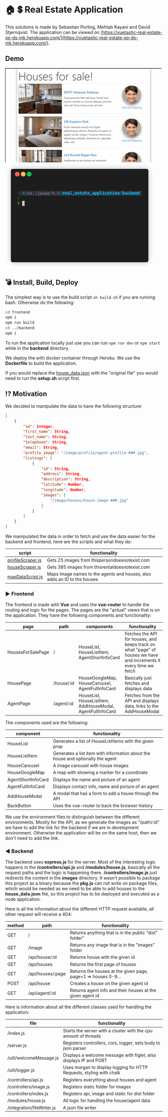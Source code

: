 # :house: :heavy_dollar_sign: Real Estate Application

This solutions is made by Sebastian Porling, Mehtab Kayani and David Stjernqvist.
The application can be viewed on [https://vuetastic-real-estate-sp-ds-mk.herokuapp.com/](https://vuetastic-real-estate-sp-ds-mk.herokuapp.com/).

## Demo

![Website gif](./doc/site-demo.gif)
![Server gif](./doc/server-demo.gif)

## :bomb: Install, Build, Deploy

The simplest way is to use the build script `sh build.sh` if you are running bash.
Otherwise do the following:

```bash
cd frontend
npm i
npm run build
cd ../backend
npm i
```

To run the application locally just use you can run `npm run dev` or `npm start` while in the **backend** directory.

We deploy the with docker container through Heroku. We use the **Dockerfile** to build the application.

If you would replace the [house_data.json](./backend/data/house_data.json) with the "original file" you would need to run the **setup.sh** script first.

## :interrobang: Motivation

We decided to manipulate the data to have the following structure:

```json
[
    {
        "id": Integer,
        "first_name": String,
        "last_name": String,
        "telephone": String,
        "email": String,
        "profile_image": "/image/profile/agent-profile-###.jpg",
        "listings": [
            {
                "id": String,
                "address": String,
                "description": String,
                "latitude": Number,
                "longitude": Number,
                "images": [
                    "/image/houses/house-image-###.jpg"
                ]
            }
        ]
    }
]
```

We manipulated the data in order to fetch and use the data easier for the backend and frontend, here are the scripts and what they do:

|script                                                         |functionality                                                              |
|---------------------------------------------------------------|---------------------------------------------------------------------------|
|[profileScraper.js](./backend/images/profile/profileScraper.js)|Gets 25 images from thispersondoesnotexist.com                             |
|[houseScraper.js](./backend/images/houses/houseScraper.js)     |Gets 385 images from thisrentaldoesnotexist.com                            |
|[mapDataScript.js](./backend/mapDataScript.js)                 |Maps image names to the agents and houses, also adds an ID to the houses   |

### :arrow_forward: Frontend

The frontend is made with **Vue** and uses the **vue-router** to handle the routing and logic for the pages. The pages are the "actual" views that is on the application. They have the following components and functionality:

|page             |path         |components                                                 |functionality                                                                                                       |
|-----------------|-------------|-----------------------------------------------------------|--------------------------------------------------------------------------------------------------------------------|
|HousesForSalePage|/            |HouseList, HouseListItem, AgentShortInfoCard               |Fetches the API for houses, and keeps track on what "page" of houses we have and increments it every time we fetch  |
|HousePage        |/house/:id   |HouseGoogleMap, HouseCarousel, AgentFullInfoCard           |Basically just fetches and displays data                                                                            |
|AgentPage        |/agent/:id   |HouseList, HouseListItem, AddHouseModal, AgentFullInfoCard |Fetches from the API and displays data, links to the AddHouseModal                                                  |

The components used are the following:

|component          |functionality                                                                  |
|-------------------|-------------------------------------------------------------------------------|
|HouseList          |Generates a list of HouseListItems with the given prop                         |
|HouseListItem      |Generates a list item with information about the house and optionally the agent|
|HouseCarousel      |A image carousel with house images                                             |
|HouseGoogleMap     |A map with showing a marker for a coordinate                                   |
|AgentShortInfoCard |Displays the name and picture of an agent                                      |
|AgentFullInfoCard  |Displays contact info, name and picture of an agent                            |
|AddHouseModal      |A modal that has a form to add a house through the API                         |
|BackButton         |Uses the vue-router to back the browser history                                |

We use the environment files to distinguish between the different environments. Mostly for the API, as we generate the images as "/path/:id" we have to add the link for the backend if we are in development environment. Otherwise the application will be on the same host, then we don't need to add the link.

### :arrow_backward: Backend

The backend uses **express.js** for the server. Most of the interesting logic happens in the **/controllers/api.js** and **/modules/house.js**, basically all the request paths and the logic is happening there. **/controllers/image.js** just redirects the content in the **images** directory. It wasn't possible to package this project as a binary because the **pkg.js** can not write on package files, which would be needed as we need to be able to add houses to the **house_data.json** file, so this project has to be deployed and executed as a node application.

Here is all the information about the different HTTP request available, all other request will receive a 404:

|method |path               |functionality                                                  |
|-------|-------------------|---------------------------------------------------------------|
|GET    |/                  |Returns anything that is in the public "dist" folder"          |
|GET    |/image             |Returns any image that is in the "images" folder               |
|GET    |/api/house/:id     |Returns house with the given id                                |
|GET    |/api/houses        |Returns the first page of houses                               |
|GET    |/api/houses/:page  |Returns the houses at the given page, page=1 => houses 0-9...  |
|POST   |/api/house         |Creates a house on the given agent id                          |
|GET    |/api/agent/:id     |Returns agent info and their houses at the given agent id      |

Here is information about all the different classes used for handling the application:

|file                       |functionality                                                          |
|---------------------------|-----------------------------------------------------------------------|
|/index.js                  |Starts the server with a cluster with the cpu amount of threads        |
|/server.js                 |Registers controllers, cors, logger, sets body to json parser          |
|/util/welcomeMessage.js    |Displays a welcome message with figlet, also displays IP and PORT      |
|/util/logger.js            |Uses morgan to display logging for HTTP Requests, styling with chalk   |
|/controllers/api.js        |Registers everything about houses and agent                            |
|/controllers/image.js      |Registers static folder for images                                     |
|/controllers/index.js      |Registers api, image and static for dist folder                        |
|/modules/house.js          |All logic for handling the house/agent data                            |
|/integration/fileWriter.js |A json file writer                                                     |

